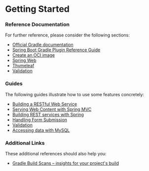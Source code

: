 # Getting Started

### Reference Documentation
For further reference, please consider the following sections:

* [Official Gradle documentation](https://docs.gradle.org)
* [Spring Boot Gradle Plugin Reference Guide](https://docs.spring.io/spring-boot/3.3.4/gradle-plugin)
* [Create an OCI image](https://docs.spring.io/spring-boot/3.3.4/gradle-plugin/packaging-oci-image.html)
* [Spring Web](https://docs.spring.io/spring-boot/docs/3.3.4/reference/htmlsingle/index.html#web)
* [Thymeleaf](https://docs.spring.io/spring-boot/docs/3.3.4/reference/htmlsingle/index.html#web.servlet.spring-mvc.template-engines)
* [Validation](https://docs.spring.io/spring-boot/docs/3.3.4/reference/htmlsingle/index.html#io.validation)

### Guides
The following guides illustrate how to use some features concretely:

* [Building a RESTful Web Service](https://spring.io/guides/gs/rest-service/)
* [Serving Web Content with Spring MVC](https://spring.io/guides/gs/serving-web-content/)
* [Building REST services with Spring](https://spring.io/guides/tutorials/rest/)
* [Handling Form Submission](https://spring.io/guides/gs/handling-form-submission/)
* [Validation](https://spring.io/guides/gs/validating-form-input/)
* [Accessing data with MySQL](https://spring.io/guides/gs/accessing-data-mysql/)

### Additional Links
These additional references should also help you:

* [Gradle Build Scans – insights for your project's build](https://scans.gradle.com#gradle)

